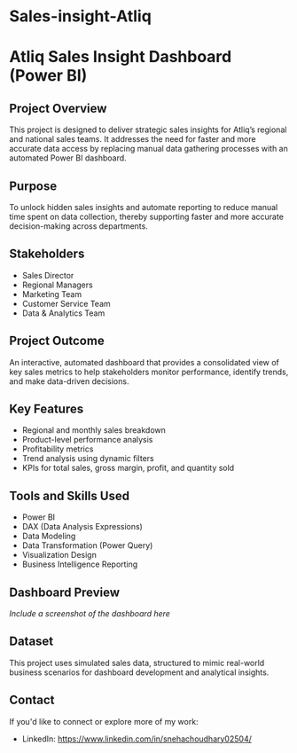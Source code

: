 # Sales-insight-Atliq
# Atliq Sales Insight Dashboard (Power BI)

## Project Overview

This project is designed to deliver strategic sales insights for Atliq’s regional and national sales teams. It addresses the need for faster and more accurate data access by replacing manual data gathering processes with an automated Power BI dashboard.

## Purpose

To unlock hidden sales insights and automate reporting to reduce manual time spent on data collection, thereby supporting faster and more accurate decision-making across departments.

## Stakeholders

- Sales Director  
- Regional Managers  
- Marketing Team  
- Customer Service Team  
- Data & Analytics Team

## Project Outcome

An interactive, automated dashboard that provides a consolidated view of key sales metrics to help stakeholders monitor performance, identify trends, and make data-driven decisions.

## Key Features

- Regional and monthly sales breakdown
- Product-level performance analysis
- Profitability metrics
- Trend analysis using dynamic filters
- KPIs for total sales, gross margin, profit, and quantity sold

## Tools and Skills Used

- Power BI  
- DAX (Data Analysis Expressions)  
- Data Modeling  
- Data Transformation (Power Query)  
- Visualization Design  
- Business Intelligence Reporting

## Dashboard Preview

*Include a screenshot of the dashboard here*

## Dataset

This project uses simulated sales data, structured to mimic real-world business scenarios for dashboard development and analytical insights.

## Contact

If you'd like to connect or explore more of my work:

- LinkedIn: https://www.linkedin.com/in/snehachoudhary02504/

